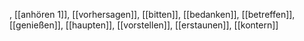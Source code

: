 , [[anhören 1]], [[vorhersagen]], [[bitten]], [[bedanken]], [[betreffen]], [[genießen]], [[haupten]], [[vorstellen]], [[erstaunen]], [[kontern]]
